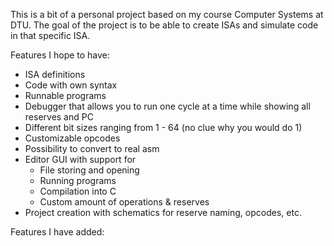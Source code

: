 This is a bit of a personal project based on my course Computer Systems at DTU.
The goal of the project is to be able to create ISAs and simulate code in that specific ISA.

Features I hope to have:
- ISA definitions
- Code with own syntax
- Runnable programs
- Debugger that allows you to run one cycle at a time while showing all reserves and PC
- Different bit sizes ranging from 1 - 64 (no clue why you would do 1)
- Customizable opcodes
- Possibility to convert to real asm
- Editor GUI with support for 
    - File storing and opening
    - Running programs
    - Compilation into C
    - Custom amount of operations & reserves
- Project creation with schematics for reserve naming, opcodes, etc.

Features I have added:
